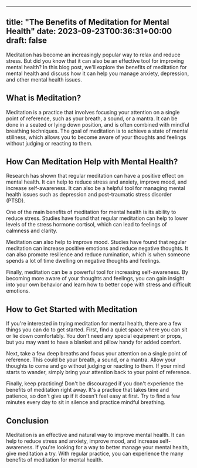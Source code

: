 
---
title: "The Benefits of Meditation for Mental Health"
date: 2023-09-23T00:36:31+00:00
draft: false
---

Meditation has become an increasingly popular way to relax and reduce stress. But did you know that it can also be an effective tool for improving mental health? In this blog post, we'll explore the benefits of meditation for mental health and discuss how it can help you manage anxiety, depression, and other mental health issues.

## What is Meditation?

Meditation is a practice that involves focusing your attention on a single point of reference, such as your breath, a sound, or a mantra. It can be done in a seated or lying down position, and is often combined with mindful breathing techniques. The goal of meditation is to achieve a state of mental stillness, which allows you to become aware of your thoughts and feelings without judging or reacting to them.

## How Can Meditation Help with Mental Health?

Research has shown that regular meditation can have a positive effect on mental health. It can help to reduce stress and anxiety, improve mood, and increase self-awareness. It can also be a helpful tool for managing mental health issues such as depression and post-traumatic stress disorder (PTSD).

One of the main benefits of meditation for mental health is its ability to reduce stress. Studies have found that regular meditation can help to lower levels of the stress hormone cortisol, which can lead to feelings of calmness and clarity.

Meditation can also help to improve mood. Studies have found that regular meditation can increase positive emotions and reduce negative thoughts. It can also promote resilience and reduce rumination, which is when someone spends a lot of time dwelling on negative thoughts and feelings.

Finally, meditation can be a powerful tool for increasing self-awareness. By becoming more aware of your thoughts and feelings, you can gain insight into your own behavior and learn how to better cope with stress and difficult emotions.

## How to Get Started with Meditation

If you're interested in trying meditation for mental health, there are a few things you can do to get started. First, find a quiet space where you can sit or lie down comfortably. You don't need any special equipment or props, but you may want to have a blanket and pillow handy for added comfort.

Next, take a few deep breaths and focus your attention on a single point of reference. This could be your breath, a sound, or a mantra. Allow your thoughts to come and go without judging or reacting to them. If your mind starts to wander, simply bring your attention back to your point of reference.

Finally, keep practicing! Don't be discouraged if you don't experience the benefits of meditation right away. It's a practice that takes time and patience, so don't give up if it doesn't feel easy at first. Try to find a few minutes every day to sit in silence and practice mindful breathing.

## Conclusion

Meditation is an effective and natural way to improve mental health. It can help to reduce stress and anxiety, improve mood, and increase self-awareness. If you're looking for a way to better manage your mental health, give meditation a try. With regular practice, you can experience the many benefits of meditation for mental health.